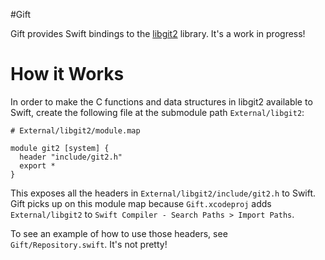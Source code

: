 #Gift

Gift provides Swift bindings to the
[libgit2](https://github.com/libgit2/libgit2) library. It's a work in
progress!

# How it Works

In order to make the C functions and data structures in libgit2
available to Swift, create the following file at the submodule path
`External/libgit2`:

```
# External/libgit2/module.map

module git2 [system] {
  header "include/git2.h"
  export *
}
```

This exposes all the headers in `External/libgit2/include/git2.h` to
Swift. Gift picks up on this module map because `Gift.xcodeproj` adds
`External/libgit2` to `Swift Compiler - Search Paths > Import Paths`.

To see an example of how to use those headers, see
`Gift/Repository.swift`. It's not pretty!

